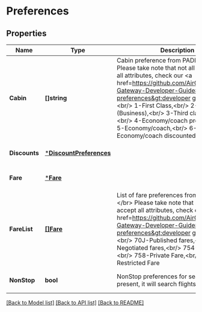 # Preferences

## Properties
Name | Type | Description | Notes
------------ | ------------- | ------------- | -------------
**Cabin** | **[]string** | Cabin preference from PADIS 9873.&lt;br/&gt;  Please take note that not all airlines accept all attributes, check our &lt;a href&#x3D;https://github.com/AirGateway/NDC-Gateway-Developer-Guide#cabin-preferences&gt;developer guide&lt;/a&gt;.&lt;br/&gt;  1-First Class,&lt;br/&gt;  2-Second Class (Business),&lt;br/&gt;  3-Third class, economy,&lt;br/&gt;  4-Economy/coach premium,&lt;br/&gt;  5-Economy/coach,&lt;br/&gt;  6-Economy/coach discounted,&lt;br/&gt;  7-All | [optional] [default to null]
**Discounts** | [***DiscountPreferences**](DiscountPreferences.md) |  | [optional] [default to null]
**Fare** | [***Fare**](Fare.md) |  | [optional] [default to null]
**FareList** | [**[]Fare**](Fare.md) | List of fare preferences from PADIS 9910.&lt;/br&gt;   Please take note that not all airlines accept all attributes, check our &lt;a href&#x3D;https://github.com/AirGateway/NDC-Gateway-Developer-Guide#fare-preferences&gt;developer guide&lt;/a&gt;.&lt;br/&gt;   70J-Published fares,&lt;br/&gt;   749-Negotiated fares,&lt;br/&gt;   754-Flexible Fare,&lt;br/&gt;   758-Private Fare,&lt;br/&gt;   759-Restricted Fare | [optional] [default to null]
**NonStop** | **bool** | NonStop preferences for search. If this is present, it will search flights without stops. | [optional] [default to null]

[[Back to Model list]](../README.md#documentation-for-models) [[Back to API list]](../README.md#documentation-for-api-endpoints) [[Back to README]](../README.md)


